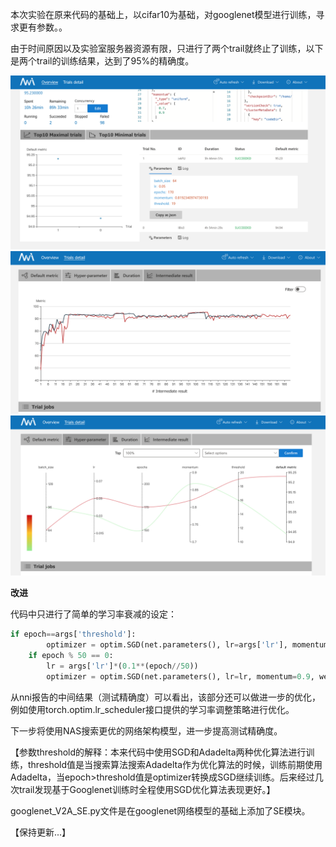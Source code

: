 本次实验在原来代码的基础上，以cifar10为基础，对googlenet模型进行训练，寻求更有参数。。

由于时间原因以及实验室服务器资源有限，只进行了两个trail就终止了训练，以下是两个trail的训练结果，达到了95%的精确度。

<img src="./result/googlenet_v3_1.png" alt="googlenet_v3_1.png" style="zoom:50%;" />
<img src="./result/googlenet_v3_2.png" alt="googlenet_v3_2.png" style="zoom:50%;" />
<img src="./result/googlenet_v3_3.png" alt="googlenet_v3_3.png" style="zoom:50%;" />


**改进**

代码中只进行了简单的学习率衰减的设定：

```python
if epoch==args['threshold']:
        optimizer = optim.SGD(net.parameters(), lr=args['lr'], momentum=0.9, weight_decay=5e-4)
    if epoch % 50 == 0:
        lr = args['lr']*(0.1**(epoch//50))
        optimizer = optim.SGD(net.parameters(), lr=lr, momentum=0.9, weight_decay=5e-4)
```

从nni报告的中间结果（测试精确度）可以看出，该部分还可以做进一步的优化，例如使用torch.optim.lr_scheduler接口提供的学习率调整策略进行优化。

下一步将使用NAS搜索更优的网络架构模型，进一步提高测试精确度。

【参数threshold的解释：本来代码中使用SGD和Adadelta两种优化算法进行训练，threshold值是当搜索算法搜索Adadelta作为优化算法的时候，训练前期使用Adadelta，当epoch>threshold值是optimizer转换成SGD继续训练。后来经过几次trail发现基于Googlenet训练时全程使用SGD优化算法表现更好。】

googlenet_V2A_SE.py文件是在googlenet网络模型的基础上添加了SE模块。

【保持更新...】